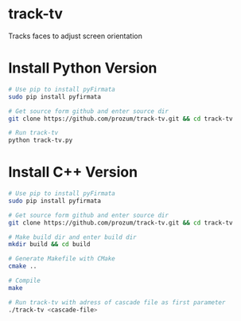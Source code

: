 track-tv
========
Tracks faces to adjust screen orientation

# Install Python Version
```bash
# Use pip to install pyFirmata 
sudo pip install pyfirmata

# Get source form github and enter source dir
git clone https://github.com/prozum/track-tv.git && cd track-tv

# Run track-tv
python track-tv.py
```

# Install C++ Version
```bash
# Use pip to install pyFirmata 
sudo pip install pyfirmata

# Get source form github and enter source dir
git clone https://github.com/prozum/track-tv.git && cd track-tv

# Make build dir and enter build dir
mkdir build && cd build

# Generate Makefile with CMake
cmake ..

# Compile
make

# Run track-tv with adress of cascade file as first parameter
./track-tv <cascade-file>
```
